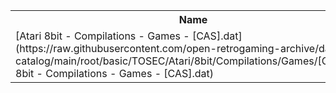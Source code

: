 <table>
<tr><th>Name</th><th>Size</th></tr>
<tr><td>[Atari 8bit - Compilations - Games - [CAS].dat](https://raw.githubusercontent.com/open-retrogaming-archive/dat-catalog/main/root/basic/TOSEC/Atari/8bit/Compilations/Games/[CAS]/Atari 8bit - Compilations - Games - [CAS].dat)</td><td>17290</td></tr>
</table>
